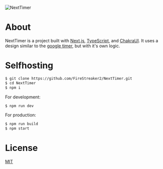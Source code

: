 ![NextTimer](https://socialify.git.ci/FireStreaker2/NextTimer/image?description=1&forks=1&issues=1&language=1&name=1&owner=1&pulls=1&stargazers=1&theme=Dark)

# About
NextTimer is a project built with [Next.js](https://nextjs.org/), [TypeScript](https://www.typescriptlang.org/), and [ChakraUI](https://chakra-ui.com/). It uses a design similar to the [google timer](https://www.google.com/search?q=timer), but with it's own logic.

# Selfhosting
```bash
$ git clone https://github.com/FireStreaker2/NextTimer.git
$ cd NextTimer
$ npm i
```

For development:
```bash
$ npm run dev
```

For production:
```bash
$ npm run build
$ npm start
```

# License
[MIT](https://github.com/FireStreaker2/NextTimer/blob/main/LICENSE)